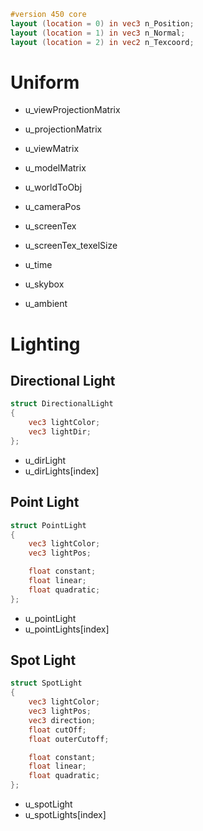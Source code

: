 ```glsl
#version 450 core
layout (location = 0) in vec3 n_Position;
layout (location = 1) in vec3 n_Normal;
layout (location = 2) in vec2 n_Texcoord;
```

# Uniform
- u_viewProjectionMatrix
- u_projectionMatrix
- u_viewMatrix
- u_modelMatrix
- u_worldToObj
- u_cameraPos

- u_screenTex
- u_screenTex_texelSize
- u_time
- u_skybox
- u_ambient

# Lighting

## Directional Light
```glsl
struct DirectionalLight
{
    vec3 lightColor;
    vec3 lightDir;
};
```
- u_dirLight
- u_dirLights[index]

## Point Light
```glsl
struct PointLight
{
    vec3 lightColor;
    vec3 lightPos;

    float constant;
    float linear;
    float quadratic;
};
```
- u_pointLight
- u_pointLights[index]

## Spot Light
```glsl
struct SpotLight
{
    vec3 lightColor;
    vec3 lightPos;
    vec3 direction;
    float cutOff;
    float outerCutoff;

    float constant;
    float linear;
    float quadratic;
};
```
- u_spotLight
- u_spotLights[index]